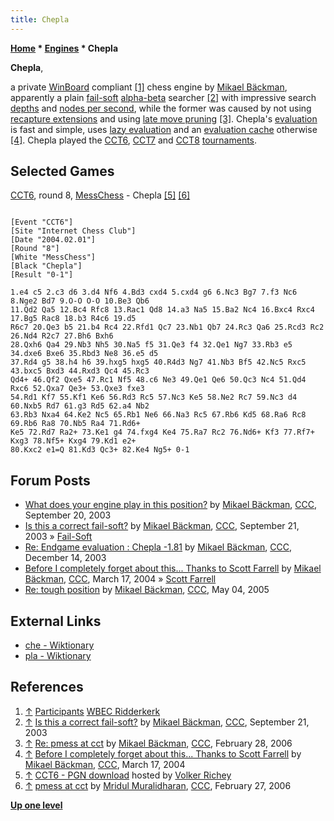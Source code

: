 ```yaml
---
title: Chepla
---
```

**[Home](Home "Home") * [Engines](Engines "Engines") * Chepla**

**Chepla**,

a private [WinBoard](WinBoard "WinBoard") compliant <a id="cite-note-1" href="#cite-ref-1">[1]</a> chess engine by [Mikael Bäckman](Mikael_B%C3%A4ckman "Mikael Bäckman"),
apparently a plain [fail-soft](Fail-Soft "Fail-Soft") [alpha-beta](Alpha-Beta "Alpha-Beta") searcher <a id="cite-note-2" href="#cite-ref-2">[2]</a> with impressive search [depths](Depth "Depth") and [nodes per second](Nodes_per_Second "Nodes per Second"),
while the former was caused by not using [recapture extensions](Recapture_Extensions "Recapture Extensions") and using [late move pruning](Late_Move_Reductions "Late Move Reductions") <a id="cite-note-3" href="#cite-ref-3">[3]</a>.
Chepla's [evaluation](Evaluation "Evaluation") is fast and simple, uses [lazy evaluation](Lazy_Evaluation "Lazy Evaluation") and an [evaluation cache](Evaluation_Hash_Table "Evaluation Hash Table") otherwise <a id="cite-note-4" href="#cite-ref-4">[4]</a>.
Chepla played the [CCT6](CCT6 "CCT6"), [CCT7](CCT7 "CCT7") and [CCT8](CCT8 "CCT8") [tournaments](CCT_Tournaments "CCT Tournaments").

## Selected Games

[CCT6](CCT6 "CCT6"), round 8, [MessChess](MessChess "MessChess") - Chepla <a id="cite-note-5" href="#cite-ref-5">[5]</a> <a id="cite-note-6" href="#cite-ref-6">[6]</a>

```

[Event "CCT6"]
[Site "Internet Chess Club"]
[Date "2004.02.01"]
[Round "8"]
[White "MessChess"]
[Black "Chepla"]
[Result "0-1"]

1.e4 c5 2.c3 d6 3.d4 Nf6 4.Bd3 cxd4 5.cxd4 g6 6.Nc3 Bg7 7.f3 Nc6 8.Nge2 Bd7 9.O-O O-O 10.Be3 Qb6 
11.Qd2 Qa5 12.Bc4 Rfc8 13.Rac1 Qd8 14.a3 Na5 15.Ba2 Nc4 16.Bxc4 Rxc4 17.Bg5 Rac8 18.b3 R4c6 19.d5 
R6c7 20.Qe3 b5 21.b4 Rc4 22.Rfd1 Qc7 23.Nb1 Qb7 24.Rc3 Qa6 25.Rcd3 Rc2 26.Nd4 R2c7 27.Bh6 Bxh6 
28.Qxh6 Qa4 29.Nb3 Nh5 30.Na5 f5 31.Qe3 f4 32.Qe1 Ng7 33.Rb3 e5 34.dxe6 Bxe6 35.Rbd3 Ne8 36.e5 d5 
37.Rd4 g5 38.h4 h6 39.hxg5 hxg5 40.R4d3 Ng7 41.Nb3 Bf5 42.Nc5 Rxc5 43.bxc5 Bxd3 44.Rxd3 Qc4 45.Rc3 
Qd4+ 46.Qf2 Qxe5 47.Rc1 Nf5 48.c6 Ne3 49.Qe1 Qe6 50.Qc3 Nc4 51.Qd4 Rxc6 52.Qxa7 Qe3+ 53.Qxe3 fxe3 
54.Rd1 Kf7 55.Kf1 Ke6 56.Rd3 Rc5 57.Nc3 Ke5 58.Ne2 Rc7 59.Nc3 d4 60.Nxb5 Rd7 61.g3 Rd5 62.a4 Nb2 
63.Rb3 Nxa4 64.Ke2 Nc5 65.Rb1 Ne6 66.Na3 Rc5 67.Rb6 Kd5 68.Ra6 Rc8 69.Rb6 Ra8 70.Nb5 Ra4 71.Rd6+ 
Ke5 72.Rd7 Ra2+ 73.Ke1 g4 74.fxg4 Ke4 75.Ra7 Rc2 76.Nd6+ Kf3 77.Rf7+ Kxg3 78.Nf5+ Kxg4 79.Kd1 e2+ 
80.Kxc2 e1=Q 81.Kd3 Qc3+ 82.Ke4 Ng5+ 0-1

```

## Forum Posts

- [What does your engine play in this position?](https://www.stmintz.com/ccc/index.php?id=316807) by [Mikael Bäckman](Mikael_B%C3%A4ckman "Mikael Bäckman"), [CCC](CCC "CCC"), September 20, 2003
- [Is this a correct fail-soft?](https://www.stmintz.com/ccc/index.php?id=316955) by [Mikael Bäckman](Mikael_B%C3%A4ckman "Mikael Bäckman"), [CCC](CCC "CCC"), September 21, 2003 » [Fail-Soft](Fail-Soft "Fail-Soft")
- [Re: Endgame evaluation : Chepla -1.81](https://www.stmintz.com/ccc/index.php?id=336036) by [Mikael Bäckman](Mikael_B%C3%A4ckman "Mikael Bäckman"), [CCC](CCC "CCC"), December 14, 2003
- [Before I completely forget about this... Thanks to Scott Farrell](https://www.stmintz.com/ccc/index.php?id=355224) by [Mikael Bäckman](Mikael_B%C3%A4ckman "Mikael Bäckman"), [CCC](CCC "CCC"), March 17, 2004 » [Scott Farrell](Scott_Farrell "Scott Farrell")
- [Re: tough position](https://www.stmintz.com/ccc/index.php?id=424222) by [Mikael Bäckman](Mikael_B%C3%A4ckman "Mikael Bäckman"), [CCC](CCC "CCC"), May 04, 2005

## External Links

- [che - Wiktionary](https://en.wiktionary.org/wiki/che)
- [pla - Wiktionary](https://en.wiktionary.org/wiki/pla)

## References

1. <a id="cite-ref-1" href="#cite-note-1">↑</a> [Participants](http://wbec-ridderkerk.nl/html/part.htm) [WBEC Ridderkerk](WBEC "WBEC")
1. <a id="cite-ref-2" href="#cite-note-2">↑</a> [Is this a correct fail-soft?](https://www.stmintz.com/ccc/index.php?id=316955) by [Mikael Bäckman](Mikael_B%C3%A4ckman "Mikael Bäckman"), [CCC](CCC "CCC"), September 21, 2003
1. <a id="cite-ref-3" href="#cite-note-3">↑</a> [Re: pmess at cct](https://www.stmintz.com/ccc/index.php?id=490381) by [Mikael Bäckman](Mikael_B%C3%A4ckman "Mikael Bäckman"), [CCC](CCC "CCC"), February 28, 2006
1. <a id="cite-ref-4" href="#cite-note-4">↑</a> [Before I completely forget about this... Thanks to Scott Farrell](https://www.stmintz.com/ccc/index.php?id=355224) by [Mikael Bäckman](Mikael_B%C3%A4ckman "Mikael Bäckman"), [CCC](CCC "CCC"), March 17, 2004
1. <a id="cite-ref-5" href="#cite-note-5">↑</a> [CCT6 - PGN download](http://www.vrichey.de/cct6/) hosted by [Volker Richey](index.php?title=Volker_Richey&action=edit&redlink=1 "Volker Richey (page does not exist)")
1. <a id="cite-ref-6" href="#cite-note-6">↑</a> [pmess at cct](https://www.stmintz.com/ccc/index.php?id=490035) by [Mridul Muralidharan](Mridul_Muralidharan "Mridul Muralidharan"), [CCC](CCC "CCC"), February 27, 2006

**[Up one level](Engines "Engines")**

